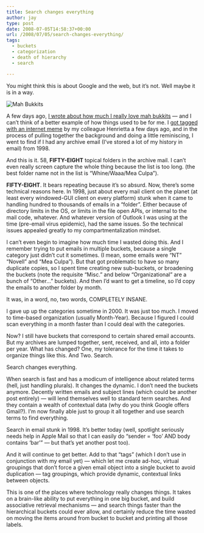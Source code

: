 ```yaml
---
title: Search changes everything
author: jay
type: post
date: 2008-07-05T14:58:37+00:00
url: /2008/07/05/search-changes-everything/
tags:
  - buckets
  - categorization
  - death of hierarchy
  - search

---
```

You might think this is about Google and the web, but it’s not. Well maybe it is in a way.

![Mah Bukkits][1]

A few days ago, [I wrote about how much I really love mah bukkits][2] — and I can’t think of a better example of how things used to be for me. I [got tagged with an internet meme][3] by my colleague Henrietta a few days ago, and in the process of pulling together the background and doing a little reminiscing, I went to find if I had any archive email (I’ve stored a lot of my history in email) from 1998.

And this is it. 58, **FIFTY-EIGHT** topical folders in the archive mail. I can’t even really screen capture the whole thing because the list is too long. (the best folder name not in the list is “Whine/Waaa/Mea Culpa”).

**FIFTY-EIGHT**. It bears repeating because it’s so absurd. Now, there’s some technical reasons here. In 1998, just about every mail client on the planet (at least every windowed-GUI client on every platform) stunk when it came to handling hundred to thousands of emails in a “folder”. Either because of directory limits in the OS, or limits in the file open APIs, or internal to the mail code, whatever. And whatever version of Outlook I was using at the time (pre-email virus epidemic), had the same issues. So the technical issues appealed greatly to my compartmentalization mindset.

I can’t even begin to imagine how much time I wasted doing this. And I remember trying to put emails in multiple buckets, because a single category just didn’t cut it sometimes. (I mean, some emails were “NT” “Novell” and “Mea Culpa”). But that got problematic to have so many duplicate copies, so I spent time creating new sub-buckets, or broadening the buckets (note the requisite “Misc.” and below “Organizational” are a bunch of “Other…” buckets). And then I’d want to get a timeline, so I’d copy the emails to another folder by month.

It was, in a word, no, two words, COMPLETELY INSANE.

I gave up up the categories sometime in 2000. It was just too much. I moved to time-based organization (usually Month-Year). Because I figured I could scan everything in a month faster than I could deal with the categories.

Now? I still have buckets that correspond to certain shared email accounts. But my archives are lumped together, sent, received, and all, into a folder per year. What has changed? One, my tolerance for the time it takes to organize things like this. And Two. Search.

Search changes everything.

When search is fast and has a modicum of intelligence about related terms (hell, just handling plurals). It changes the dynamic. I don’t need the buckets anymore. Decently written emails and subject lines (which could be another post entirely) — will lend themselves well to standard term searches. And they contain a wealth of contextual data (why do you think Google offers Gmail?). I’m now finally able just to group it all together and use search terms to find everything.

Search in email stunk in 1998. It’s better today (well, spotlight seriously needs help in Apple Mail so that I can easily do “sender = ‘foo’ AND body contains ‘bar’” — but that’s yet another post too).

And it will continue to get better. Add to that “tags” (which I don’t use in conjunction with my email yet) — which let me create ad-hoc, virtual groupings that don’t force a given email object into a single bucket to avoid duplication — tag groupings, which provide dynamic, contextual links between objects.

This is one of the places where technology really changes things. It takes on a brain-like ability to put everything in one big bucket, and build associative retrieval mechanisms — and search things faster than the hierarchical buckets could ever allow, and certainly reduce the time wasted on moving the items around from bucket to bucket and printing all those labels.

 [1]: http://sysadminrambles.files.wordpress.com/2008/07/vmware-fusionscreensnapz0051.jpg
 [2]: https://rambleon.org/2008/06/30/the-internets-be-stealin-mah-bukkits/
 [3]: http://droolkitty.com/2008/07/03/tagged/